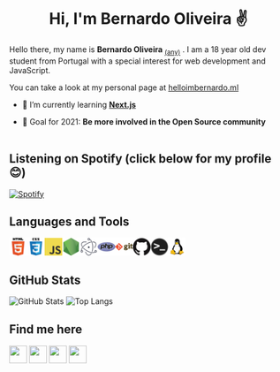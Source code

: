 <h1 align="center">Hi, I'm Bernardo Oliveira ✌</h1>

Hello there, my name is **Bernardo Oliveira** <sub>[(any)](https://pronoun.is/he/:or/they/:or/she)</sub> . I am a 18 year old dev student from Portugal with a special interest for web development and JavaScript.

You can take a look at my personal page at [helloimbernardo.ml](https://helloimbernardo.ml)

- 🌱 I’m currently learning [**Next.js**](https://nextjs.org/)

- 🥅 Goal for 2021: **Be more involved in the Open Source community**
<br> <br>

## Listening on Spotify (click below for my profile 😊)
[![Spotify](https://novatorem.bernawastaken.vercel.app/api/spotify)](https://open.spotify.com/user/bernardooliveirajb)

## Languages and Tools

<img align="left" alt="HTML5" width="32px" src="https://raw.githubusercontent.com/github/explore/80688e429a7d4ef2fca1e82350fe8e3517d3494d/topics/html/html.png" />
<img align="left" alt="CSS3" width="32px" src="https://raw.githubusercontent.com/github/explore/80688e429a7d4ef2fca1e82350fe8e3517d3494d/topics/css/css.png" /> 
<img align="left" alt="JavaScript" width="32px" src="https://raw.githubusercontent.com/github/explore/80688e429a7d4ef2fca1e82350fe8e3517d3494d/topics/javascript/javascript.png" /> 
<img align="left" alt="Node.js" width="32px" src="https://raw.githubusercontent.com/github/explore/80688e429a7d4ef2fca1e82350fe8e3517d3494d/topics/nodejs/nodejs.png" />
<img align="left" alt="Electron" width="32px" src="https://raw.githubusercontent.com/github/explore/80688e429a7d4ef2fca1e82350fe8e3517d3494d/topics/electron/electron.png" />
<img align="left" alt="PHP" width="32px" src="https://raw.githubusercontent.com/github/explore/80688e429a7d4ef2fca1e82350fe8e3517d3494d/topics/php/php.png" /> 
<img align="left" alt="Git" width="32px" src="https://raw.githubusercontent.com/github/explore/80688e429a7d4ef2fca1e82350fe8e3517d3494d/topics/git/git.png" /> 
<img align="left" alt="GitHub" width="32px" src="https://raw.githubusercontent.com/github/explore/78df643247d429f6cc873026c0622819ad797942/topics/github/github.png" /> 
<img align="left" alt="Terminal" width="32px" src="https://raw.githubusercontent.com/github/explore/80688e429a7d4ef2fca1e82350fe8e3517d3494d/topics/terminal/terminal.png" />
<img align="left" alt="Linux" width="32px" src="https://raw.githubusercontent.com/github/explore/80688e429a7d4ef2fca1e82350fe8e3517d3494d/topics/linux/linux.png" />

<br> <br>

##  GitHub Stats

![GitHub Stats](https://github-readme-stats.bernawastaken.vercel.app/api?username=helloimbernardo&show_icons=true&count_private=true&hide_border=true&theme=algolia)
![Top Langs](https://github-readme-stats.bernawastaken.vercel.app/api/top-langs/?username=helloimbernardo&hide_border=true&theme=algolia)

## Find me here
[<img height="32" width="32" src="https://cdn.jsdelivr.net/npm/simple-icons@v3/icons/instagram.svg" />](https://www.instagram.com/helloimbernardo/)
[<img height="32" width="32" src="https://cdn.jsdelivr.net/npm/simple-icons@v3/icons/twitter.svg" />](https://www.twitter.com/helloimbernardo/)
[<img height="32" width="32" src="https://cdn.jsdelivr.net/npm/simple-icons@v3/icons/tumblr.svg" />](https://tumblr.helloimbernardo.ml)
[<img height="32" width="32" src="https://cdn.jsdelivr.net/npm/simple-icons@v3/icons/spotify.svg" />](https://open.spotify.com/user/bernardooliveirajb)
